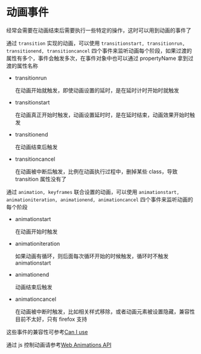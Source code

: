 # 动画事件

经常会需要在动画结束后需要执行一些特定的操作，这时可以用到动画的事件了

通过 `transition` 实现的动画，可以使用 `transitionstart, transitionrun, transitionend, transitioncancel` 四个事件来监听动画每个阶段，如果过渡的属性有多个，事件会触发多次，在事件对象中也可以通过 propertyName 拿到过渡的属性名称 

- transitionrun

  在动画开始就触发，即使动画设置的延时，是在延时计时开始时就触发

- transitionstart

  在动画真正开始时触发，动画设置延时时，是在延时结束，动画效果开始时触发

- transitionend

  在动画结束后触发

- transitioncancel

  在动画被中断后触发，比例在动画执行过程中，删掉某些 class，导致 transition 属性没有了



通过 `animation, keyframes` 联合设置的动画，可以使用 `animationstart, animationiteration, animationend, animationcancel` 四个事件来监听动画的每个阶段

- animationstart

  在动画开始时触发

- animationiteration

  如果动画有循环，则后面每次循环开始的时候触发，循环时不触发 animationstart

- animationend

  动画结束后触发

- animationcancel

  在动画被中断时触发，比如相关样式移除，或者动画元素被设置隐藏，兼容性目前不太好，只有 firefox 支持



这些事件的兼容性可参考[Can I use](https://www.caniuse.com/#home)

通过 js 控制动画请参考[Web Animations API](https://developer.mozilla.org/en-US/docs/Web/API/Web_Animations_API)

